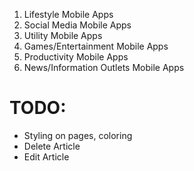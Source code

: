 1. Lifestyle Mobile Apps
2. Social Media Mobile Apps
3. Utility Mobile Apps
4. Games/Entertainment Mobile Apps
5. Productivity Mobile Apps
6. News/Information Outlets Mobile Apps

# TODO:
- Styling on pages, coloring
- Delete Article
- Edit Article